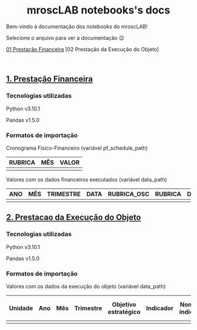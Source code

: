 <h1 align="center">mroscLAB notebooks's docs</h1> 

Bem-vindo à documentação dos notebooks do mroscLAB!

Selecione o arquivo para ver a documentação 😉

[01 Prestação Financeira](https://github.com/rossatocaetano/mrosc-lab/tree/main/ipynb#1-presta%C3%A7%C3%A3o-financeira)
[02 Prestação da Execução do Objeto]

<br>

## [1. Prestação Financeira](https://github.com/rossatocaetano/mrosc-lab/blob/main/ipynb/prestacao_financeira.ipynb)

### Tecnologias utilizadas


Python v3.10.1

Pandas v1.5.0

### Formatos de importação

Cronograma Físico-Financeiro (variável pf_schedule_path)

| RUBRICA | MÊS | VALOR |
| --- | --- | --- |
|  |  |  |

Valores com os dados financeiros executados (variável data_path)

| ANO | MÊS | TRIMESTRE | DATA | RUBRICA_OSC | RUBRICA | DESCRICAO | VALOR |
| --- | --- | --- | --- | --- | --- | --- | --- |
|  |  |  |  |  |  |  |  |

## [2. Prestacao da Execução do Objeto](https://github.com/rossatocaetano/mrosc-lab/blob/main/ipynb/prestacao_execucao.ipynb)

### Tecnologias utilizadas


Python v3.10.1

Pandas v1.5.0

### Formatos de importação

Valores com os dados da execução do objeto (variável data_path)

| Unidade |	Ano	| Mês |	Trimestre	| Objetivo estratégico	| Indicador	| Nome do indicador	| Meta mínima	| Tempo da meta	| Unidade de aferição |	Número do trimestre |	Meta total do indicador |
| --- | --- | --- | --- | --- | --- | --- | --- | --- | --- | --- | --- |
| | | | | | | | | | | | | | | | | | | | | | | |
